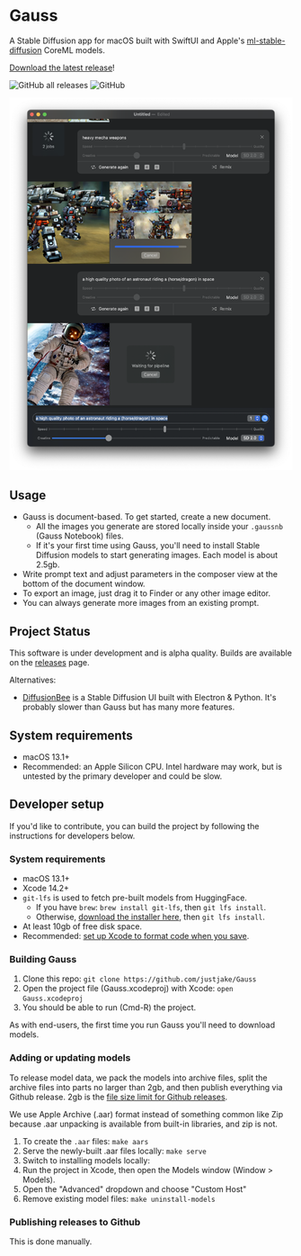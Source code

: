 # Gauss 
 
A Stable Diffusion app for macOS built with SwiftUI and Apple's [ml-stable-diffusion](https://github.com/apple/ml-stable-diffusion) CoreML models.

[Download the latest release][releases]!

![GitHub all releases](https://img.shields.io/github/downloads/justjake/Gauss/total) ![GitHub](https://img.shields.io/github/license/justjake/Gauss)

![Screenshot](./screenshot.png)

[releases]: https://github.com/justjake/Gauss/releases

## Usage

- Gauss is document-based. To get started, create a new document.
  - All the images you generate are stored locally inside your `.gaussnb` (Gauss Notebook) files.
  - If it's your first time using Gauss, you'll need to install Stable Diffusion models to start generating images. Each model is about 2.5gb.
- Write prompt text and adjust parameters in the composer view at the bottom of the document window.
- To export an image, just drag it to Finder or any other image editor.
- You can always generate more images from an existing prompt.

## Project Status

This software is under development and is alpha quality. Builds are available on the [releases] page.

Alternatives:

- [DiffusionBee](https://github.com/divamgupta/diffusionbee-stable-diffusion-ui) is a Stable Diffusion UI built with Electron & Python. It's probably slower than Gauss but has many more features.

## System requirements

- macOS 13.1+
- Recommended: an Apple Silicon CPU. Intel hardware may work, but is untested by the primary developer and could be slow.

## Developer setup

If you'd like to contribute, you can build the project by following the instructions for developers below.

### System requirements

- macOS 13.1+
- Xcode 14.2+
- `git-lfs` is used to fetch pre-built models from HuggingFace.
  - If you have `brew`: `brew install git-lfs`, then `git lfs install`.
  - Otherwise, [download the installer here](https://git-lfs.com/), then `git lfs install`.
- At least 10gb of free disk space.
- Recommended: [set up Xcode to format code when you save](https://luisramos.dev/xcode-format-and-save).

### Building Gauss

1. Clone this repo: `git clone https://github.com/justjake/Gauss`
1. Open the project file (Gauss.xcodeproj) with Xcode: `open Gauss.xcodeproj`
1. You should be able to run (Cmd-R) the project.

As with end-users, the first time you run Gauss you'll need to download models.

### Adding or updating models

To release model data, we pack the models into archive files, split the archive files into parts no larger than 2gb, and then publish everything via Github release. 2gb is the [file size limit for Github releases](https://docs.github.com/en/repositories/releasing-projects-on-github/about-releases#:~:text=Each%20file%20included%20in%20a,a%20release%2C%20nor%20bandwidth%20usage.).

We use Apple Archive (.aar) format instead of something common like Zip because .aar unpacking is available from built-in libraries, and zip is not.

1. To create the `.aar` files: `make aars`
1. Serve the newly-built .aar files locally: `make serve`
1. Switch to installing models locally:
1. Run the project in Xcode, then open the Models window (Window > Models).
1. Open the "Advanced" dropdown and choose "Custom Host"
1. Remove existing model files: `make uninstall-models`

### Publishing releases to Github

This is done manually.
